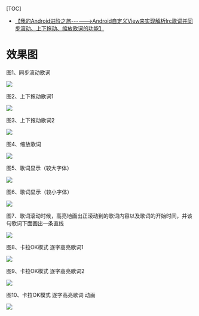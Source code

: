 [TOC]



+ [【我的Android进阶之旅------>Android自定义View来实现解析lrc歌词并同步滚动、上下拖动、缩放歌词的功能】](http://blog.csdn.net/ouyang_peng/article/details/50813419)

# 效果图

图1、同步滚动歌词 

![](https://github.com/ouyangpeng/android-lrc-view-oyp/blob/master/screenshot/a1.gif)

图2、上下拖动歌词1

![](https://github.com/ouyangpeng/android-lrc-view-oyp/blob/master/screenshot/a2.gif)

图3、上下拖动歌词2 

![](https://github.com/ouyangpeng/android-lrc-view-oyp/blob/master/screenshot/a3.gif)

图4、缩放歌词 

![](https://github.com/ouyangpeng/android-lrc-view-oyp/blob/master/screenshot/a4.gif)

图5、歌词显示（较大字体） 

![](https://github.com/ouyangpeng/android-lrc-view-oyp/blob/master/screenshot/a5.jpg)

图6、歌词显示（较小字体） 

![](https://github.com/ouyangpeng/android-lrc-view-oyp/blob/master/screenshot/a6.jpg)

图7、歌词滚动时候，高亮地画出正滚动到的歌词内容以及歌词的开始时间，并该句歌词下面画出一条直线 

![](https://github.com/ouyangpeng/android-lrc-view-oyp/blob/master/screenshot/a7.jpg)

图8、卡拉OK模式 逐字高亮歌词1

![](https://github.com/ouyangpeng/android-lrc-view-oyp/blob/master/screenshot/a8.png)


图9、卡拉OK模式 逐字高亮歌词2

![](https://github.com/ouyangpeng/android-lrc-view-oyp/blob/master/screenshot/a9.png)

图10、卡拉OK模式 逐字高亮歌词  动画

![](https://github.com/ouyangpeng/android-lrc-view-oyp/blob/master/screenshot/a10.gif)
